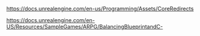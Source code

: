 <https://docs.unrealengine.com/en-us/Programming/Assets/CoreRedirects>

<https://docs.unrealengine.com/en-US/Resources/SampleGames/ARPG/BalancingBlueprintandC->
